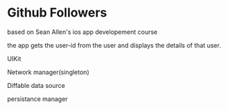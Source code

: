 # Github Followers 

based on Sean Allen's ios app developement course 

the app gets the user-id from the user and displays the details of that user.

UIKit

Network manager(singleton)

Diffable data source

persistance manager


